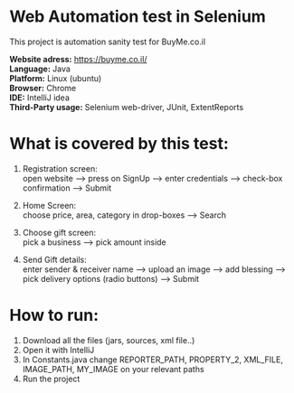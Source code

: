 Web Automation test in Selenium
=======
This project is automation sanity test for BuyMe.co.il

**Website adress:** https://buyme.co.il/  
**Language:** Java  
**Platform:** Linux (ubuntu)  
**Browser:** Chrome  
**IDE:** IntelliJ idea  
**Third-Party usage:** Selenium web-driver, JUnit, ExtentReports  

# What is covered by this test:
1. Registration screen:  
open website --> press on SignUp --> enter credentials --> check-box confirmation --> Submit   
  
2. Home Screen:  
choose price, area, category in drop-boxes --> Search  
  
3. Choose gift screen:  
pick a business --> pick amount inside  
  
4. Send Gift details:  
enter sender & receiver name --> upload an image --> add blessing --> pick delivery options (radio buttons) --> Submit  


# How to run:  
1. Download all the files (jars, sources, xml file..) 
2. Open it with IntelliJ  
3. In Constants.java change REPORTER_PATH, PROPERTY_2, XML_FILE, IMAGE_PATH, MY_IMAGE on your relevant paths  
4. Run the project
